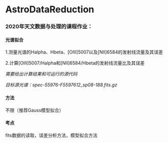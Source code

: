 # AstroDataReduction

### 2020年天文数据与处理的课程作业：

#### 光谱拟合

1.测量光谱的Halpha、Hbeta、[OIII]5007以及[NII]6584的发射线流量及其误差

2.计算[OIII]5007/Halpha和[NII]6584/Hbeta的发射线流量比及其误差

_需要给出计算结果和可运行的源代码_

_目标源光谱：spec-55976-F5597612_sp08-188.fits.gz_

#### 方法

不限（推荐Gauss模型拟合）

#### 考点

fits数据的读取，误差分析方法，模型拟合方法
